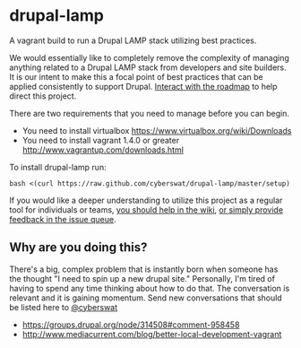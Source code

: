 # drupal-lamp #

A vagrant build to run a Drupal LAMP stack utilizing best practices.

We would essentially like to completely remove the complexity of managing anything related to a Drupal LAMP stack from developers and site builders. It is our intent to make this a focal point of best practices that can be applied consistently to support Drupal.  [Interact with the roadmap](https://github.com/cyberswat/drupal-lamp/issues/milestones) to help direct this project.

There are two requirements that you need to manage before you can begin.
* You need to install virtualbox https://www.virtualbox.org/wiki/Downloads
* You need to install vagrant 1.4.0 or greater http://www.vagrantup.com/downloads.html

To install drupal-lamp run:
````
bash <(curl https://raw.github.com/cyberswat/drupal-lamp/master/setup)
````
If you would like a deeper understanding to utilize this project as a regular tool for individuals or teams, [you should help in the wiki](https://github.com/cyberswat/drupal-lamp/wiki/_pages), [or simply provide feedback in the issue queue](https://github.com/cyberswat/drupal-lamp/issues).
## Why are you doing this? ##
There's a big, complex problem that is instantly born when someone has the thought "I need to spin up a new drupal site."  Personally, I'm tired of having to spend any time thinking about how to do that. The conversation is relevant and it is gaining momentum. Send new conversations that should be listed here to [@cyberswat](https://twitter.com/cyberswat)

* https://groups.drupal.org/node/314508#comment-958458
* http://www.mediacurrent.com/blog/better-local-development-vagrant